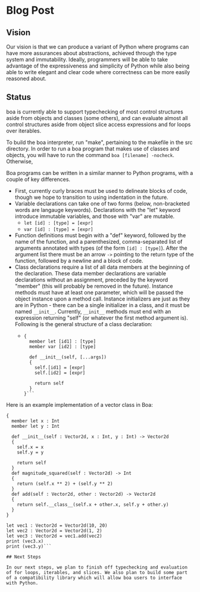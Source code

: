 # Blog Post

## Vision
Our vision is that we can produce a variant of Python where programs can have more assurances about abstractions, achieved through the type system and immutability. Ideally, programmers will be able to take advantage of the expressiveness and simplicity of Python while also being able to write elegant and clear code where correctness can be more easily reasoned about. 

## Status
boa is currently able to support typechecking of most control structures aside from objects and classes (some others), and can evaluate almost all control structures aside from object slice access expressions and for loops over iterables. 

To build the boa interpreter, run "make", pertaining to the makefile in the src directory. In order to run a boa program that makes use of classes and objects, you will have to run the command `boa [filename] -nocheck`. Otherwise,

Boa programs can be written in a similar manner to Python programs, with a couple of key differences. 

 - First, currently curly braces must be used to delineate blocks of code, though we hope to transition to using indentation in the future. 
 - Variable declarations can take one of two forms (below, non-bracketed words are langauge keywords). Declarations with the "let" keyword introduce immutable variables, and those with "var" are mutable. 
   - `let [id] : [type] = [expr]`
   - `var [id] : [type] = [expr]`
 - Function definitions must begin with a "def" keyword, followed by the name of the function, and a parenthesized, comma-separated list of arguments annotated with types (of the form `[id] : [type]`). After the argument list there must be an arrow `->` pointing to the return type of the function, followed by a newline and a block of code. 
 - Class declarations require a list of all data members at the beginning of the declaration. These data member declarations are variable declarations without an assignment, preceded by the keyword "member" (this will probably be removed in the future). Instance methods must have at least one parameter, which will be passed the object instance upon a method call. Instance initializers are just as they are in Python - there can be a single initializer in a class, and it must be named `__init__`. Currently, `__init__` methods must end with an expression returning "self" (or whatever the first method argument is). Following is the general structure of a class declaration:
   - ```class [name]:
     {
       member let [id1] : [type]
       member var [id2] : [type]

       def __init__(self, [...args])
       {
         self.[id1] = [expr]
         self.[id2] = [expr]

         return self
       }
     }```

Here is an example implementation of a vector class in Boa:

```class Vector2d
{
  member let x : Int
  member let y : Int

  def __init__(self : Vector2d, x : Int, y : Int) -> Vector2d
  {
    self.x = x
    self.y = y

    return self
  }
  def magnitude_squared(self : Vector2d) -> Int
  {
    return (self.x ** 2) + (self.y ** 2)
  }
  def add(self : Vector2d, other : Vector2d) -> Vector2d
  {
    return self.__class__(self.x + other.x, self.y + other.y)
  }
}

let vec1 : Vector2d = Vector2d(10, 20)
let vec2 : Vector2d = Vector2d(1, 2)
let vec3 : Vector2d = vec1.add(vec2)
print (vec3.x)
print (vec3.y)```

## Next Steps

In our next steps, we plan to finish off typechecking and evaluation of for loops, iterables, and slices. We also plan to build some part of a compatibility library which will allow boa users to interface with Python. 